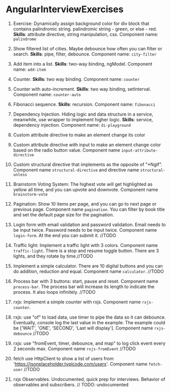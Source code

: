 # AngularInterviewExercises

1. Exercise: Dynamically assign background color for div block that contains palindromic string. palindromic string - green, or else - red. **Skills**: attribute directive, string manipulation, css. Component name: `palindrome`


2. Show filtered list of cities. Maybe debounce how often you can filter or search. **Skills**: pipe, filter, debounce. Component name: `city-filter`

3. Add item into a list. **Skills**: two-way binding, ngModel. Component name: `add-item`

4. Counter. **Skills**: two way binding. Component name: `counter`

5. Counter with auto-increment. **Skills**: two way binding, setInterval. Component name: `counter-auto`

6. Fibonacci sequence. **Skills**: recursion. Component name: `fibonacci`

7. Dependency Injection. Hiding logic and data structure in a service, meanwhile, use wrapper to implement higher logic. **Skills**: service, dependency injection. Component name: `di-playground`

8. Custom attribute directive to make an element change its color

9. Custom attribute directive with input to make an element change color based on the radio button value. Component name `input-attribute-directive`

10. Custom structural directive that implements as the opposite of "*NgIf". Component name `structural-directive` and directive name `structural-unless`

11. Brainstorm Voting System: The highest vote will get highlighted as yellow all time, and you can upvote and downvote. Component name `brainstorm-vote`

12. Pagination: Show 10 items per page, and you can go to next page or previous page. Component name `pagination`. You can filter by book title and set the default page size for the pagination. 

13. Login form with email validation and password validation. Email needs to be input twice. Password needs to be input twice. Component name `login-form`. At the end you can submit it.  //TODO

14. Traffic light: Implement a traffic light with 3 colors. Component name `traffic-light`. There is a stop and resume toggle button. There are 3 lights, and they rotate by time.//TODO

15. Implement a simple calculator. There are 10 digital buttons and you can do addition, reduction and equal. Component name `calculator`. //TODO

16. Process bar with 3 buttons: start, pause and reset. Component name `process-bar`. The process bar will increase its length to indicate the process. It also loops infinitely. //TODO

17. rxjs: Implement a simple counter with rxjs. Component name `rxjs-counter`.

18. rxjs: use "of" to load data, use timer to pipe the data so it can debounce. Eventually, console log the last value in the example. The example could be ['WAIT', 'ONE', 'SECOND', 'Last will display']. Component name `rxjs-debounce` //TODO

19. rxjs: use "fromEvent, timer, debounce, and map" to log click event every 2 seconds max. Component name `rxjs-fromEvent` //TODO

20. fetch use HttpClient to show a list of users from 'https://jsonplaceholder.typicode.com/users'. Component name `fetch-user` //TODO

21. rxjs Observables. Undocumented, quick prep for interviews. Behavior of observables and subscribers. // TODO: undocumented
